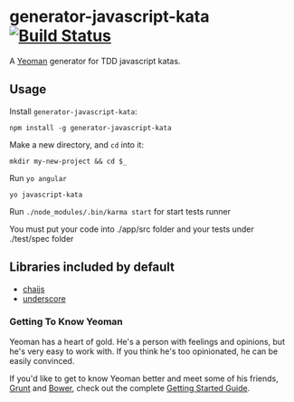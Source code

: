 # generator-javascript-kata [![Build Status](https://secure.travis-ci.org/francho/generator-javascript-kata.png?branch=master)](https://travis-ci.org/francho/generator-javascript-kata)

A [Yeoman](http://yeoman.io) generator for TDD javascript katas.

## Usage

Install `generator-javascript-kata`:
```
npm install -g generator-javascript-kata
```

Make a new directory, and `cd` into it:
```
mkdir my-new-project && cd $_
```

Run `yo angular`
```
yo javascript-kata 
```

Run `./node_modules/.bin/karma start` for start tests runner

You must put your code into ./app/src folder and your tests under ./test/spec folder

## Libraries included by default

* [chaijs](http://chaijs.com/)
* [underscore](http://underscorejs.org/)

### Getting To Know Yeoman

Yeoman has a heart of gold. He's a person with feelings and opinions, but he's very easy to work with. If you think he's too opinionated, he can be easily convinced.

If you'd like to get to know Yeoman better and meet some of his friends, [Grunt](http://gruntjs.com) and [Bower](http://bower.io), check out the complete [Getting Started Guide](https://github.com/yeoman/yeoman/wiki/Getting-Started).

